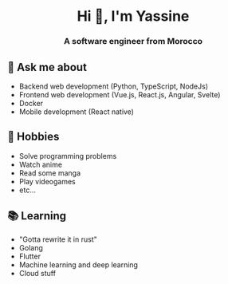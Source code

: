 <h1 align="center">Hi 👋, I'm Yassine</h1>
<h3 align="center">A software engineer from Morocco</h3>

## 💬 Ask me about
- Backend web development (Python, TypeScript, NodeJs)
- Frontend web development (Vue.js, React.js, Angular, Svelte)
- Docker
- Mobile development (React native)

## 📅 Hobbies
- Solve programming problems
- Watch anime
- Read some manga
- Play videogames
- etc...

## 📚 Learning
- "Gotta rewrite it in rust"
- Golang
- Flutter
- Machine learning and deep learning
- Cloud stuff

